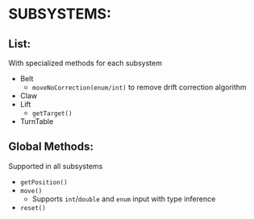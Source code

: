 # SUBSYSTEMS:

## List:

With specialized methods for each subsystem

- Belt
  - `moveNoCorrection(enum/int)` to remove drift correction algorithm
- Claw
- Lift
  - `getTarget()`
- TurnTable

## Global Methods:

Supported in all subsystems

- `getPosition()`
- `move()`
  - Supports `int`/`double` and `enum` input with type inference
- `reset()`